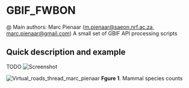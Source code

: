 # GBIF_FWBON
@ Main authors: Marc Pienaar (m.pienaar@saeon.nrf.ac.za, marc.pienaar@gmail.com)
A small set of GBIF API processing scripts

Quick description and example
-----------------
TODO
![Screenshot](screenshot.png)

![Virtual_roads_thread_marc_pienaar]([https://user-images.githubusercontent.com/50328370/115218425-d5932c80-a106-11eb-8478-689ca5a7cbb9.png](https://github.com/Marc-Pienaar/GBIF_FWBON/blob/main/DATA/Maps/GBIF_FADA_Vertebrates_Mammals/GBIF_FADA_Vertebrates_Mammals_species_world_log.png))
**Fgure 1**. Mammal species counts 




